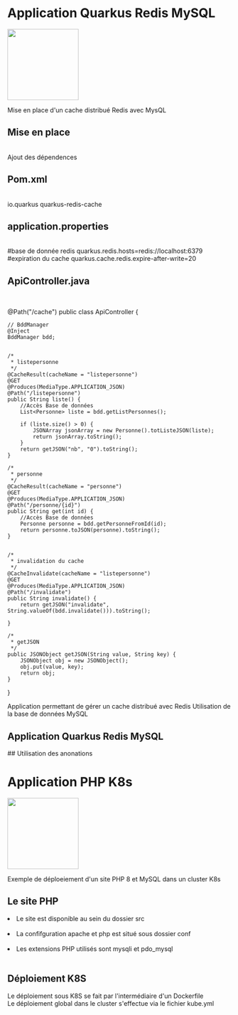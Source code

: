 <h1>Application Quarkus Redis MySQL</h1>
<img src="https://upload.wikimedia.org/wikipedia/fr/thumb/6/6b/Redis_Logo.svg/701px-Redis_Logo.svg.png?20190421180155" height=160px>
<p>
Mise en place d'un cache distribué Redis avec MysQL
</p>
<h2>Mise en place</h2><br>
Ajout des dépendences<br>
<h2>Pom.xml</h2><br>
<dependency>
  <groupId>io.quarkus</groupId>
  <artifactId>quarkus-redis-cache</artifactId>
</dependency>
<h2>application.properties</h2><br>
#base de donnée redis
quarkus.redis.hosts=redis://localhost:6379
#expiration du cache
quarkus.cache.redis.expire-after-write=20

<h2>ApiController.java</h2><br>

@Path("/cache")
public class ApiController {
 
    // BddManager
    @Inject
    BddManager bdd;
 
 
    /*
     * listepersonne
     */
    @CacheResult(cacheName = "listepersonne")
    @GET
    @Produces(MediaType.APPLICATION_JSON)
    @Path("/listepersonne")
    public String liste() {
        //Accès Base de données
        List<Personne> liste = bdd.getListPersonnes();
 
        if (liste.size() > 0) {
            JSONArray jsonArray = new Personne().totListeJSON(liste);
            return jsonArray.toString();
        }
        return getJSON("nb", "0").toString();
    }
 
    /*
     * personne
     */
    @CacheResult(cacheName = "personne")
    @GET
    @Produces(MediaType.APPLICATION_JSON)
    @Path("/personne/{id}")
    public String get(int id) {
        //Accès Base de données
        Personne personne = bdd.getPersonneFromId(id);
        return personne.toJSON(personne).toString();
    }
 
 
    /*
     * invalidation du cache
     */
    @CacheInvalidate(cacheName = "listepersonne")
    @GET
    @Produces(MediaType.APPLICATION_JSON)
    @Path("/invalidate")
    public String invalidate() {
        return getJSON("invalidate", String.valueOf(bdd.invalidate())).toString();
 
    }
 
    /*
     * getJSON
     */
    public JSONObject getJSON(String value, String key) {
        JSONObject obj = new JSONObject();
        obj.put(value, key);
        return obj;
    }
 
}


<p>
Application permettant de gérer un cache distribué avec Redis
Utilisation de la base de données MySQL
</p>
<h2>Application Quarkus Redis MySQL</h2>
## Utilisation des anonations  


<h1>Application PHP K8s</h1>
<img src="https://upload.wikimedia.org/wikipedia/commons/thumb/2/27/PHP-logo.svg/2560px-PHP-logo.svg.png" height=160px>
<p>
Exemple de déploeiement d'un site PHP 8 et MySQL dans un cluster K8s<br>
</p>
<h2>Le site PHP</h2>
<p>
<li>Le site est disponible au sein du dossier src</li><br>
<li>La confifguration apache et php est situé sous dossier conf</li><br>
<li>Les extensions PHP utilisés sont mysqli et pdo_mysql</li><br>
</p>
<h2>Déploiement K8S</h2>
<p>
Le déploiement sous K8S se fait par l'intermédiaire d'un Dockerfile<br>
Le déploiement global dans le cluster s'effectue via le fichier kube.yml
</p>

